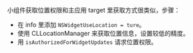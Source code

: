 
小组件获取位置权限和主应用 target 里获取方式很类似，步骤：

- 在 info 里添加 `NSWidgetUseLocation = ture`。
- 使用 CLLocationManager 来获取位置信息，设置较低的精度。
- 用 `isAuthorizedForWidgetUpdates` 请求位置权限。

